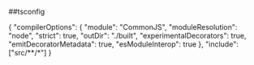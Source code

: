 ##tsconfig

{
    "compilerOptions": {
        "module": "CommonJS",
        "moduleResolution": "node",
        "strict": true,
        "outDir": "./built",
        "experimentalDecorators": true,
        "emitDecoratorMetadata": true,
        "esModuleInterop": true
    },
    "include": ["src/**/*"]
}